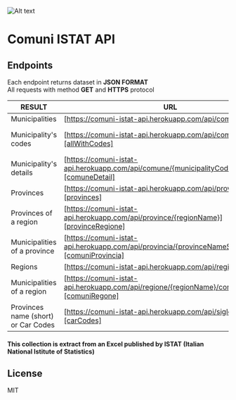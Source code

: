 ![Alt text](https://upload.wikimedia.org/wikipedia/commons/thumb/0/03/Flag_of_Italy.svg/320px-Flag_of_Italy.svg.png)

# Comuni ISTAT API

## Endpoints

Each endpoint returns dataset in **JSON FORMAT**\
All requests with method **GET** and **HTTPS** protocol

| RESULT | URL | RESPONSE | PARAMS |
| ------ | ------ | ------ | ------ |
| Municipalities | [https://comuni-istat-api.herokuapp.com/api/comuni][all] | Array []
| Municipality's codes | [https://comuni-istat-api.herokuapp.com/api/comuni/codici][allWithCodes] | Object { key: value }
| Municipality's details | [https://comuni-istat-api.herokuapp.com/api/comune/{municipalityCode}][comuneDetail] | Object { key: value } | Municipality's code
| Provinces | [https://comuni-istat-api.herokuapp.com/api/province][provinces] | Array []
| Provinces of a region | [https://comuni-istat-api.herokuapp.com/api/province/{regionName}][provinceRegione] | Array [] | Region name
| Municipalities of a province | [https://comuni-istat-api.herokuapp.com/api/provincia/{provinceNameShort}/comuni][comuniProvincia] | Array [] | Province name (short)
| Regions | [https://comuni-istat-api.herokuapp.com/api/regioni][regioni] | Array []
| Municipalities of a region | [https://comuni-istat-api.herokuapp.com/api/regione/{regionName}/comuni][comuniRegone] | Array [] | Region name
| Provinces name (short) or Car Codes | [https://comuni-istat-api.herokuapp.com/api/sigle-auto][carCodes] | Array []

#### This collection is extract from an Excel published by **ISTAT** (Italian National Istitute of Statistics)

## License

MIT

[//]: # (These are reference links used in the body of this note and get stripped out when the markdown processor does its job. There is no need to format nicely because it shouldn't be seen. Thanks SO - http://stackoverflow.com/questions/4823468/store-comments-in-markdown-syntax)

   [all]: <https://comuni-istat-api.herokuapp.com/api/comuni>
   [allWithCodes]: <https://comuni-istat-api.herokuapp.com/api/comuni/codici>
   [comuneDetail]: <https://comuni-istat-api.herokuapp.com/api/comune/1001>
   [provinces]: <https://comuni-istat-api.herokuapp.com/api/province>
   [provinceRegione]: <https://comuni-istat-api.herokuapp.com/api/province/Lombardia>
   [comuniProvincia]: <https://comuni-istat-api.herokuapp.com/api/provincia/BG/comuni>
   [regioni]: <https://comuni-istat-api.herokuapp.com/api/regioni>
   [comuniRegone]: <https://comuni-istat-api.herokuapp.com/api/regione/Lombardia/comuni>
   [carCodes]: <https://comuni-istat-api.herokuapp.com/api/sigle-auto>
